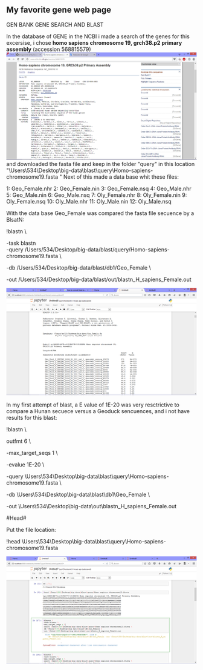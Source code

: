 My favorite gene web page
-
GEN BANK GENE SEARCH AND BLAST

In the database of GENE in the NCBI i made a search of the genes for this excersise, i chose **homo sapiens chromosome 19, grch38.p2 primary assembly** (accession 568815579) 
![image1](H_sapiens_image.png)
and downloaded the fasta file and keep in the folder "query" in this location "\Users\534\Desktop\big-data\blast\query\Homo-sapiens-chromosome19.fasta \" 
Next of this made a data base whit these files:

1: Geo_Female.nhr
2: Geo_Female.nin
3: Geo_Female.nsq
4: Geo_Male.nhr
5: Geo_Male.nin
6: Geo_Male.nsq
7: Oly_Female.nhr
8: Oly_Female.nin
9: Oly_Female.nsq
10: Oly_Male.nhr
11: Oly_Male.nin
12: Oly_Male.nsq

With the data base Geo_Female was compared the fasta file secuence by a BlsatN:

!blastn \

-task blastn \
-query /Users/534/Desktop/big-data/blast/query/Homo-sapiens-chromosome19.fasta \

-db /Users/534/Desktop/big-data/blast/db1/Geo_Female \

-out /Users/534/Desktop/big-data/blast/out/blastn_H_sapiens_Female.out

![image2](Blast_Hsapiens_Geo_Female.png)

In my first attempt of blast, a E value of 1E-20 was very resctrictive to compare a Hunan secuece versus a Geoduck sencuences, and i not have results for this blast:

!blastn \

outfmt 6 \

-max_target_seqs 1 \

-evalue 1E-20 \

-query \Users\534\Desktop\big-data\blast\query\Homo-sapiens-chromosome19.fasta \

-db \Users\534\Desktop\big-data\blast\db1\Geo_Female \

-out \Users\534\Desktop\big-data\out\blastn_H_sapiens_Female.out


#Head#

Put the file location:

!head \Users\534\Desktop\big-data\blast\query\Homo-sapiens-chromosome19.fasta

![image3](Head.png)

 
